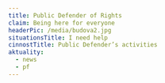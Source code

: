 ```yaml
---
title: Public Defender of Rights
claim: Being here for everyone
headerPic: /media/budova2.jpg
situationsTitle: I need help
cinnostTitle: Public Defender’s activities
aktuality:
  - news
  - pf
---
```


